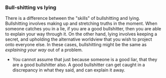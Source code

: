 
### Bull-shitting vs lying
There is a difference between the "skills" of bullshitting and lying. Bullshitting involves making up and stretching truths in the moment. When someone catches you in a lie, if you are a good bullshitter, then you are able to explain your way through it. On the other hand, lying involves keeping a secret, and upholding the alternative worldview that you wish to project onto everyone else. In these cases, bullshitting might be the same as *explaining your way* out of a problem.
- You cannot assume that just because someone is a good liar, that they are a good bullshitter also. A good bullshitter can get caught in a discrepancy in what they said, and can explain it away.
